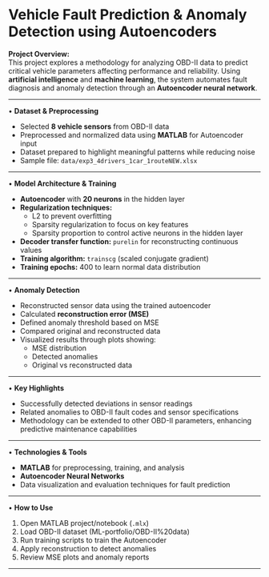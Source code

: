 
# Vehicle Fault Prediction & Anomaly Detection using Autoencoders

**Project Overview:**  
This project explores a methodology for analyzing OBD-II data to predict critical vehicle parameters affecting performance and reliability. Using **artificial intelligence** and **machine learning**, the system automates fault diagnosis and anomaly detection through an **Autoencoder neural network**.

---

• **Dataset & Preprocessing**
- Selected **8 vehicle sensors** from OBD-II data  
- Preprocessed and normalized data using **MATLAB** for Autoencoder input  
- Dataset prepared to highlight meaningful patterns while reducing noise
- Sample file: `data/exp3_4drivers_1car_1routeNEW.xlsx`

---

• **Model Architecture & Training**
- **Autoencoder** with **20 neurons** in the hidden layer  
- **Regularization techniques:**  
  - L2 to prevent overfitting  
  - Sparsity regularization to focus on key features  
  - Sparsity proportion to control active neurons in the hidden layer  
- **Decoder transfer function:** `purelin` for reconstructing continuous values  
- **Training algorithm:** `trainscg` (scaled conjugate gradient)  
- **Training epochs:** 400 to learn normal data distribution  

---

• **Anomaly Detection**
- Reconstructed sensor data using the trained autoencoder  
- Calculated **reconstruction error (MSE)**  
- Defined anomaly threshold based on MSE  
- Compared original and reconstructed data  
- Visualized results through plots showing:  
  - MSE distribution  
  - Detected anomalies  
  - Original vs reconstructed data  

---

• **Key Highlights**
- Successfully detected deviations in sensor readings  
- Related anomalies to OBD-II fault codes and sensor specifications  
- Methodology can be extended to other OBD-II parameters, enhancing predictive maintenance capabilities

---

• **Technologies & Tools**
- **MATLAB** for preprocessing, training, and analysis  
- **Autoencoder Neural Networks**  
- Data visualization and evaluation techniques for fault prediction

---

• **How to Use**
1. Open MATLAB project/notebook (`.mlx`)  
2. Load OBD-II dataset (ML-portfolio/OBD-II%20data)  
3. Run training scripts to train the Autoencoder  
4. Apply reconstruction to detect anomalies  
5. Review MSE plots and anomaly reports

---

